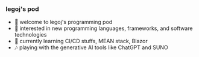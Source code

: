 ### **legoj's pod**
- 👋 welcome to legoj's programming pod
- 👀 interested in new programming languages, frameworks, and software technologies 
- 🌱 currently learning CI/CD stuffs, MEAN stack, Blazor
- 🎶 playing with the generative AI tools like ChatGPT and SUNO

<!---
legoj/legoj is a ✨ special ✨ repository because its `README.md` (this file) appears on your GitHub profile.
You can click the Preview link to take a look at your changes.
--->
